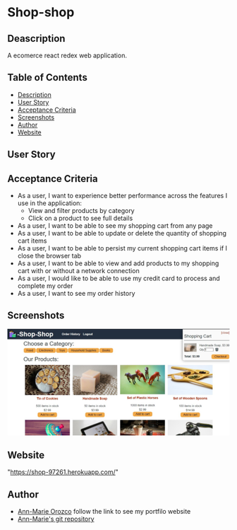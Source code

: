 # Shop-shop

## Deascription
A ecomerce react redex web application.

## Table of Contents
- [Description](#description)
- [User Story](#user-story)
- [Acceptance Criteria](#acceptance-criteria)
- [Screenshots](#screenshots)
- [Author](#author)
- [Website](#website)

## User Story

## Acceptance Criteria
* As a user, I want to experience better performance across the features I use in the application:
  * View and filter products by category
  * Click on a product to see full details
* As a user, I want to be able to see my shopping cart from any page
* As a user, I want to be able to update or delete the quantity of shopping cart items
* As a user, I want to be able to persist my current shopping cart items if I close the browser tab
* As a user, I want to be able to view and add products to my shopping cart with or without a network connection
* As a user, I would like to be able to use my credit card to process and complete my order
* As a user, I want to see my order history

## Screenshots
![shop](./client/public/images/shop.jpg)

## Website
"https://shop-97261.herokuapp.com/"


## Author
* [Ann-Marie Orozco](ann760.github.io/developer-portfolio/) follow the link to see my portfilo website
* [Ann-Marie's git repository](https://github.com/ann760)